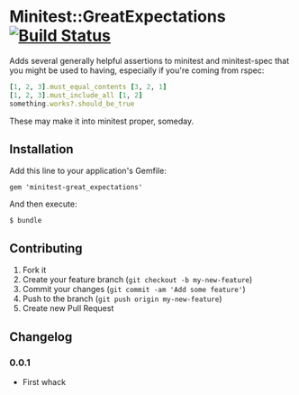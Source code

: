 # Minitest::GreatExpectations [![Build Status](https://travis-ci.org/mceachen/minitest-great_expectations.png?branch=master)](https://travis-ci.org/mceachen/minitest-great_expectations)

Adds several generally helpful assertions to minitest and minitest-spec that you might be used to
having, especially if you're coming from rspec:

``` ruby
[1, 2, 3].must_equal_contents [3, 2, 1]
[1, 2, 3].must_include_all [1, 2]
something.works?.should_be_true
```

These may make it into minitest proper, someday.

## Installation

Add this line to your application's Gemfile:

    gem 'minitest-great_expectations'

And then execute:

    $ bundle

## Contributing

1. Fork it
2. Create your feature branch (`git checkout -b my-new-feature`)
3. Commit your changes (`git commit -am 'Add some feature'`)
4. Push to the branch (`git push origin my-new-feature`)
5. Create new Pull Request

## Changelog

### 0.0.1

* First whack